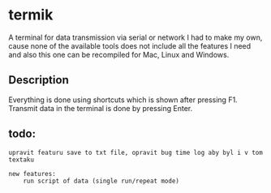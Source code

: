 # termik
A terminal for data transmission via serial or network
I had to make my own, cause none of the available tools does not include all the features I need and also this one can be recompiled for Mac, Linux and Windows.

## Description
Everything is done using shortcuts which is shown after pressing F1.
Transmit data in the terminal is done by pressing Enter.


## todo:


	
    upravit featuru save to txt file, opravit bug time log aby byl i v tom textaku

    new features:
    	run script of data (single run/repeat mode)